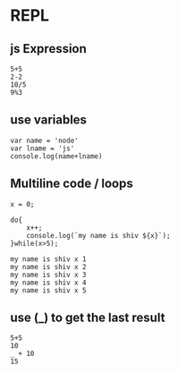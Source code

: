 # REPL

## js Expression

    5+5
    2-2
    10/5
    9%3

## use variables

    var name = 'node'
    var lname = 'js'
    console.log(name+lname)

## Multiline code / loops

    x = 0;

    do{
        x++;
        console.log(`my name is shiv ${x}`);
    }while(x>5);
    
    my name is shiv x 1
    my name is shiv x 2
    my name is shiv x 3
    my name is shiv x 4
    my name is shiv x 5

## use (_) to get the last result

    5+5
    10
    _ + 10
    15
